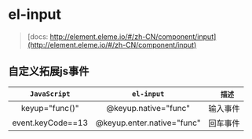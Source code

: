 #  el-input　
> [docs: http://element.eleme.io/#/zh-CN/component/input](http://element.eleme.io/#/zh-CN/component/input)

## 自定义拓展js事件

| **`JavaScript`** | **`el-input`** |    **`描述`** 　|
| :--------------: | :-------------:| :-------------:|
|  keyup="func()"  | @keyup.native="func"       |输入事件
|event.keyCode==13 | @keyup.enter.native="func" |回车事件

